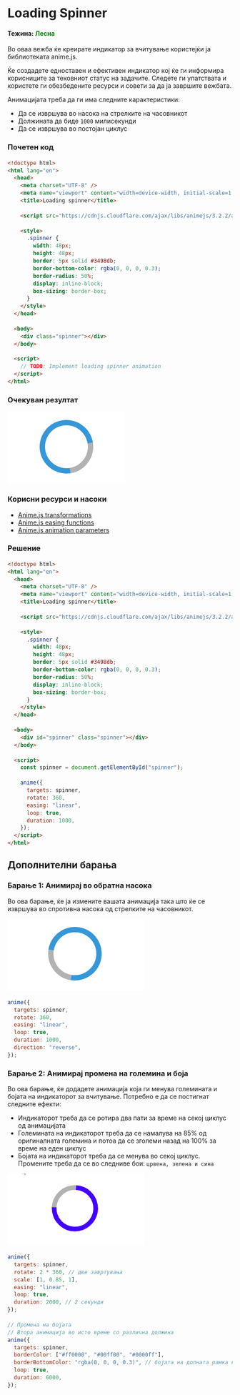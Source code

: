 # Loading Spinner

#### Тежина: <span style="color: green">Лесна</span>

Во оваа вежба ќе креирате индикатор за вчитување користејќи ја библиотеката anime.js.

Ќе создадете едноставен и ефективен индикатор кој ќе ги информира корисниците за тековниот статус на задачите. Следете ги упатствата и користете ги обезбедените ресурси и совети за да ја завршите вежбата.

Анимацијата треба да ги има следните карактеристики:

- Да се извршува во насока на стрелките на часовникот
- Должината да биде `1000` милисекунди
- Да се извршува во постојан циклус

### Почетен код

```html
<!doctype html>
<html lang="en">
  <head>
    <meta charset="UTF-8" />
    <meta name="viewport" content="width=device-width, initial-scale=1.0" />
    <title>Loading spinner</title>

    <script src="https://cdnjs.cloudflare.com/ajax/libs/animejs/3.2.2/anime.min.js"></script>

    <style>
      .spinner {
        width: 48px;
        height: 48px;
        border: 5px solid #3498db;
        border-bottom-color: rgba(0, 0, 0, 0.3);
        border-radius: 50%;
        display: inline-block;
        box-sizing: border-box;
      }
    </style>
  </head>

  <body>
    <div class="spinner"></div>
  </body>

  <script>
    // TODO: Implement loading spinner animation
  </script>
</html>
```

### Очекуван резултат

![Loading spinner](./loading-spinner.gif)

### Корисни ресурси и насоки

- [Anime.js transformations](https://animejs.com/documentation/#CSStransforms)
- [Anime.js easing functions](https://animejs.com/documentation/#easings)
- [Anime.js animation parameters](https://animejs.com/documentation/#animationParameters)

### Решение

```html
<!doctype html>
<html lang="en">
  <head>
    <meta charset="UTF-8" />
    <meta name="viewport" content="width=device-width, initial-scale=1.0" />
    <title>Loading spinner</title>

    <script src="https://cdnjs.cloudflare.com/ajax/libs/animejs/3.2.2/anime.min.js"></script>

    <style>
      .spinner {
        width: 48px;
        height: 48px;
        border: 5px solid #3498db;
        border-bottom-color: rgba(0, 0, 0, 0.3);
        border-radius: 50%;
        display: inline-block;
        box-sizing: border-box;
      }
    </style>
  </head>

  <body>
    <div id="spinner" class="spinner"></div>
  </body>

  <script>
    const spinner = document.getElementById("spinner");

    anime({
      targets: spinner,
      rotate: 360,
      easing: "linear",
      loop: true,
      duration: 1000,
    });
  </script>
</html>
```

## Дополнителни барања

### Барање 1: Анимирај во обратна насока

Во ова барање, ќе ја измените вашата анимација така што ќе се извршува во спротивна насока од стрелките на часовникот.

![Loading spinner](./loading-spinner-reverse.gif)

```js
anime({
  targets: spinner,
  rotate: 360,
  easing: "linear",
  loop: true,
  duration: 1000,
  direction: "reverse",
});
```

### Барање 2: Aнимирај промена на големина и боја

Во ова барање, ќе додадете анимација која ги менува големината и бојата на индикаторот за вчитување. Потребно е да се постигнат следните ефекти:

- Индикаторот треба да се ротира два пати за време на секој циклус од анимацијата
- Големината на индикаторот треба да се намалува на 85% од оригиналната големина и потоа да се зголеми назад на 100% за време на еден циклус
- Бојата на индикаторот треба да се менува во секој циклус. Промените треба да се во следниве бои: `црвена, зелена и сина`

![Loading spinner](./loading-spinner-color.gif)

```js
anime({
  targets: spinner,
  rotate: 2 * 360, // две завртувања
  scale: [1, 0.85, 1],
  easing: "linear",
  loop: true,
  duration: 2000, // 2 секунди
});

// Промена на бојата
// Втора анимација во исто време со различна должина
anime({
  targets: spinner,
  borderColor: ["#ff0000", "#00ff00", "#0000ff"],
  borderBottomColor: "rgba(0, 0, 0, 0.3)", // бојата на долната рамка ќе остане иста
  loop: true,
  duration: 6000,
});
```
